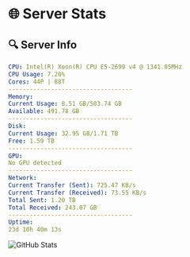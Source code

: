 # 🌐 Server Stats
## 🔍 Server Info
```yaml
CPU: Intel(R) Xeon(R) CPU E5-2699 v4 @ 1341.05MHz
CPU Usage: 7.20%
Cores: 44P | 88T
-----------------------------------
Memory:
Current Usage: 8.51 GB/503.74 GB
Available: 491.78 GB
-----------------------------------
Disk:
Current Usage: 32.95 GB/1.71 TB
Free: 1.59 TB
-----------------------------------
GPU:
No GPU detected
-----------------------------------
Network:
Current Transfer (Sent): 725.47 KB/s
Current Transfer (Received): 73.55 KB/s
Total Sent: 1.20 TB
Total Received: 243.07 GB
-----------------------------------
Uptime:
23d 10h 40m 13s
```
![GitHub Stats](https://img.shields.io/badge/Updated-2025-05-13_03:49:01-blue)